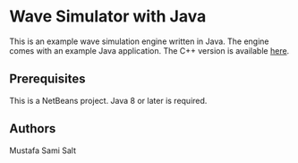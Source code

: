 # Wave Simulator with Java
This is an example wave simulation engine written in Java. The engine comes with an example Java application. The C++ version is available [here](https://github.com/mss1451/wavesim_cpp).
## Prerequisites
This is a NetBeans project. Java 8 or later is required.
## Authors
Mustafa Sami Salt
